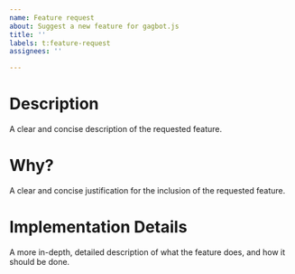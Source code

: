 ```yaml
---
name: Feature request
about: Suggest a new feature for gagbot.js
title: ''
labels: t:feature-request
assignees: ''

---
```


# Description
A clear and concise description of the requested feature.

# Why?
A clear and concise justification for the inclusion of the requested feature.

# Implementation Details
A more in-depth, detailed description of what the feature does, and how it should be done.
